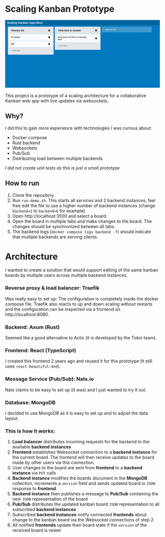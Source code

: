 # Scaling Kanban Prototype
![Screenshot](docs/img/kanban_board_screenshot.png)

This project is a prototype of a scaling architecture for a collaborative Kanban web app with live updates via websockets.

## Why?

I did this to gain more experience with technologies I was curious about:
- Docker compose
- Rust backend
- Websockets
- Pub/Sub 
- Distributing load between multiple backends

*I did not create unit tests as this is just a small prototype*


## How to run
1. Clone the repository.
2. Run `run-demo.sh`. This starts all services and 2 backend instances, feel free edit the file to use a higher number of backend instances (change `backend=2` to `backend=6` for example).
3. Open http://localhost:3500 and select a board.
4. Open the board in multiple tabs and make changes to the board. The changes should be synchronized between all tabs.
5. The backend logs (`docker compose logs backend -f`) should indicate that multiple backends are serving clients.

# Architecture

I wanted to create a solution that would support editing of the same kanban boards by multiple users across multiple backend instances.

### Reverse proxy & load balancer: Traefik
Was really easy to set up: The configuration is completely inside the docker compose file.
Traefik also reacts to up and down scaling without restarts and the configuration can be inspected via a frontend on http://localhost:8080.

### Backend: Axum (Rust)
Seemed like a good alternative to Actix (it is developed by the Tokio team).

### Frontend: React (TypeScript)
I created this frontend 2 years ago and reused it for this prototype (it still uses `react-beautiful-dnd`).

### Message Service (Pub/Sub): Nats.io
Nats claims to be easy to set up (it was) and I just wanted to try it out.

### Database: MongoDB
I decided to use MongoDB as it is easy to set up and to adjust the data layout.


### This is how it works:
1. **Load balancer** distributes incoming requests for the backend to the available **backend instances** 
2. **Frontend** establishes Websocket connection to a **backend instance** for the current board. The frontend will then receive updates to the board made by other users via this connection.  
3. User changes to the board are sent from **frontend** to a **backend instance** via `PUT` calls
4. **Backend instance** modifies the boards document in the **MongoDB** collection, increments a `version` field and sends updated board in `JSON` response to **frontend**.
5. **Backend instance** then publishes a message to **Pub/Sub** containing the new `JSON` representation of the board
6. **Pub/Sub** distributes the updated kanban board `JSON` representation to all subscribed **backend instances**
7. Subscribed **backend instances** notify connected **frontends** about change to the kanban board via the Websocket connections of step 2
8. All notified **frontends** update their board state if the `version` of the received board is newer
